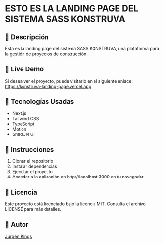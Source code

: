 # ESTO ES LA LANDING PAGE DEL SISTEMA SASS KONSTRUVA

## 📌 Descripción

Esta es la landing page del sistema SASS KONSTRUVA, una plataforma para la gestión de proyectos de construcción.

## 📌 Live Demo

Si desea ver el proyecto, puede visitarlo en el siguiente enlace: https://konstruva-landing-page.vercel.app 

## 🚀 Tecnologías Usadas

- Next.js 
- Tailwind CSS
- TypeScript
- Motion
- ShadCN UI

## 📝 Instrucciones

1. Clonar el repositorio
2. Instalar dependencias
3. Ejecutar el proyecto
4. Acceder a la aplicación en http://localhost:3000 en tu navegador

## 📝 Licencia

Este proyecto está licenciado bajo la licencia MIT. Consulta el archivo LICENSE para más detalles.

## 📝 Autor

[Jurgen Kings](https://jurgenkings.com)
